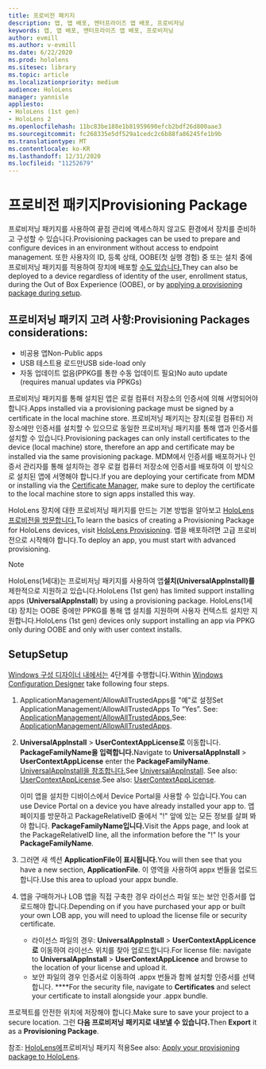 ```yaml
---
title: 프로비전 패키지
description: 앱, 앱 배포, 엔터프라이즈 앱 배포, 프로비저닝
keywords: 앱, 앱 배포, 엔터프라이즈 앱 배포, 프로비저닝
author: evmill
ms.author: v-evmill
ms.date: 6/22/2020
ms.prod: hololens
ms.sitesec: library
ms.topic: article
ms.localizationpriority: medium
audience: HoloLens
manager: yannisle
appliesto:
- HoloLens (1st gen)
- HoloLens 2
ms.openlocfilehash: 11bc83be188e1b81959690efcb2bdf26d800aae3
ms.sourcegitcommit: fc268335e5df529a1cedc2c6b88fa86245fe1b9b
ms.translationtype: MT
ms.contentlocale: ko-KR
ms.lasthandoff: 12/31/2020
ms.locfileid: "11252679"
---
```

# <span data-ttu-id="9d782-104">프로비전 패키지</span><span class="sxs-lookup"><span data-stu-id="9d782-104">Provisioning Package</span></span>

<span data-ttu-id="9d782-105">프로비저닝 패키지를 사용하여 끝점 관리에 액세스하지 않고도 환경에서 장치를 준비하고 구성할 수 있습니다.</span><span class="sxs-lookup"><span data-stu-id="9d782-105">Provisioning packages can be used to prepare and configure devices in an environment without access to endpoint management.</span></span> <span data-ttu-id="9d782-106">또한 사용자의 ID, 등록 상태, OOBE(첫 실행 경험) 중 또는 설치 중에 프로비저닝 패키지를 적용하여 장치에 배포할 [수도 있습니다.](https://docs.microsoft.com/hololens/hololens-provisioning##apply-a-provisioning-package-to-hololens-during-setup)</span><span class="sxs-lookup"><span data-stu-id="9d782-106">They can also be deployed to a device regardless of identity of the user, enrollment status, during the Out of Box Experience (OOBE), or by [applying a provisioning package during setup](https://docs.microsoft.com/hololens/hololens-provisioning##apply-a-provisioning-package-to-hololens-during-setup).</span></span>

## <span data-ttu-id="9d782-107">프로비저닝 패키지 고려 사항:</span><span class="sxs-lookup"><span data-stu-id="9d782-107">Provisioning Packages considerations:</span></span>

* <span data-ttu-id="9d782-108">비공용 앱</span><span class="sxs-lookup"><span data-stu-id="9d782-108">Non-Public apps</span></span>
* <span data-ttu-id="9d782-109">USB 테스트용 로드만</span><span class="sxs-lookup"><span data-stu-id="9d782-109">USB side-load only</span></span>
* <span data-ttu-id="9d782-110">자동 업데이트 없음(PPKG를 통한 수동 업데이트 필요)</span><span class="sxs-lookup"><span data-stu-id="9d782-110">No auto update (requires manual updates via PPKGs)</span></span>

<span data-ttu-id="9d782-111">프로비저닝 패키지를 통해 설치된 앱은 로컬 컴퓨터 저장소의 인증서에 의해 서명되어야 합니다.</span><span class="sxs-lookup"><span data-stu-id="9d782-111">Apps installed via a provisioning package must be signed by a certificate in the local machine store.</span></span> <span data-ttu-id="9d782-112">프로비저닝 패키지는 장치(로컬 컴퓨터) 저장소에만 인증서를 설치할 수 있으므로 동일한 프로비저닝 패키지를 통해 앱과 인증서를 설치할 수 있습니다.</span><span class="sxs-lookup"><span data-stu-id="9d782-112">Provisioning packages can only install certificates to the device (local machine) store, therefore an app and certificate may be installed via the same provisioning package.</span></span> <span data-ttu-id="9d782-113">MDM에서 인증서를 배포하거나 인증서 관리자를 [](certificate-manager.md)통해 설치하는 경우 로컬 컴퓨터 저장소에 인증서를 배포하여 이 방식으로 설치된 앱에 서명해야 합니다.</span><span class="sxs-lookup"><span data-stu-id="9d782-113">If you are deploying your certificate from MDM or installing via the [Certificate Manager](certificate-manager.md), make sure to deploy the certificate to the local machine store to sign apps installed this way.</span></span>

<span data-ttu-id="9d782-114">HoloLens 장치에 대한 프로비저닝 패키지를 만드는 기본 방법을 알아보고 [HoloLens 프로비전을 방문합니다.](https://docs.microsoft.com/hololens/hololens-provisioning)</span><span class="sxs-lookup"><span data-stu-id="9d782-114">To learn the basics of creating a Provisioning Package for HoloLens devices, visit [HoloLens Provisioning](https://docs.microsoft.com/hololens/hololens-provisioning).</span></span> <span data-ttu-id="9d782-115">앱을 배포하려면 고급 프로비전으로 시작해야 합니다.</span><span class="sxs-lookup"><span data-stu-id="9d782-115">To deploy an app, you must start with advanced provisioning.</span></span>

> [!NOTE]
> <span data-ttu-id="9d782-116">HoloLens(1세대)는 프로비저닝 패키지를 사용하여 앱**설치(UniversalAppInstall)를**제한적으로 지원하고 있습니다.</span><span class="sxs-lookup"><span data-stu-id="9d782-116">HoloLens (1st gen) has limited support installing apps (**UniversalAppInstall**) by using a provisioning package.</span></span> <span data-ttu-id="9d782-117">HoloLens(1세대) 장치는 OOBE 중에만 PPKG를 통해 앱 설치를 지원하며 사용자 컨텍스트 설치만 지원합니다.</span><span class="sxs-lookup"><span data-stu-id="9d782-117">HoloLens (1st gen) devices only support installing an app via PPKG only during OOBE and only with user context installs.</span></span>

## <span data-ttu-id="9d782-118">Setup</span><span class="sxs-lookup"><span data-stu-id="9d782-118">Setup</span></span>

<span data-ttu-id="9d782-119">[Windows 구성 디자이너 내에서는](https://www.microsoft.com/store/productId/9NBLGGH4TX22) 4단계를 수행합니다.</span><span class="sxs-lookup"><span data-stu-id="9d782-119">Within [Windows Configuration Designer](https://www.microsoft.com/store/productId/9NBLGGH4TX22) take following four steps.</span></span>

1. <span data-ttu-id="9d782-120">ApplicationManagement/AllowAllTrustedApps를 "예"로 설정</span><span class="sxs-lookup"><span data-stu-id="9d782-120">Set ApplicationManagement/AllowAllTrustedApps To “Yes”.</span></span> <span data-ttu-id="9d782-121">See: [ApplicationManagement/AllowAllTrustedApps.](https://docs.microsoft.com/windows/client-management/mdm/policy-csp-applicationmanagement#applicationmanagement-allowalltrustedapps)</span><span class="sxs-lookup"><span data-stu-id="9d782-121">See: [ApplicationManagement/AllowAllTrustedApps](https://docs.microsoft.com/windows/client-management/mdm/policy-csp-applicationmanagement#applicationmanagement-allowalltrustedapps).</span></span>

2. <span data-ttu-id="9d782-122">**UniversalAppInstall**  >  **UserContextAppLicense로** 이동합니다. **PackageFamilyName을 입력합니다.**</span><span class="sxs-lookup"><span data-stu-id="9d782-122">Navigate to **UniversalAppInstall** > **UserContextAppLicense** enter the **PackageFamilyName**.</span></span> <span data-ttu-id="9d782-123">[UniversalAppInstall을 참조합니다.](https://docs.microsoft.com/windows/configuration/wcd/wcd-universalappinstall)</span><span class="sxs-lookup"><span data-stu-id="9d782-123">See [UniversalAppInstall](https://docs.microsoft.com/windows/configuration/wcd/wcd-universalappinstall).</span></span> <span data-ttu-id="9d782-124">See also: [UserContextAppLicense](https://docs.microsoft.com/windows/configuration/wcd/wcd-universalappinstall#usercontextapplicense).</span><span class="sxs-lookup"><span data-stu-id="9d782-124">See also: [UserContextAppLicense](https://docs.microsoft.com/windows/configuration/wcd/wcd-universalappinstall#usercontextapplicense).</span></span>

   <span data-ttu-id="9d782-125">이미 앱을 설치한 디바이스에서 Device Portal을 사용할 수 있습니다.</span><span class="sxs-lookup"><span data-stu-id="9d782-125">You can use Device Portal on a device you have already installed your app to.</span></span> <span data-ttu-id="9d782-126">앱 페이지를 방문하고 PackageRelativeID 줄에서 "!" 앞에 있는 모든 정보를 살펴 봐야 합니다. **PackageFamilyName입니다.**</span><span class="sxs-lookup"><span data-stu-id="9d782-126">Visit the Apps page, and look at the PackageRelativeID line, all the information before the "!" Is your **PackageFamilyName**.</span></span>

3. <span data-ttu-id="9d782-127">그러면 새 섹션 **ApplicationFile이 표시됩니다.**</span><span class="sxs-lookup"><span data-stu-id="9d782-127">You will then see that you have a new section, **ApplicationFile**.</span></span> <span data-ttu-id="9d782-128">이 영역을 사용하여 appx 번들을 업로드합니다.</span><span class="sxs-lookup"><span data-stu-id="9d782-128">Use this area to upload your appx bundle.</span></span>

4. <span data-ttu-id="9d782-129">앱을 구매하거나 LOB 앱을 직접 구축한 경우 라이선스 파일 또는 보안 인증서를 업로드해야 합니다.</span><span class="sxs-lookup"><span data-stu-id="9d782-129">Depending on if you have purchased your app or built your own LOB app, you will need to upload the license file or security certificate.</span></span>

    - <span data-ttu-id="9d782-130">라이선스 파일의 경우: **UniversalAppInstall**  >  **UserContextAppLicence로** 이동하여 라이선스 위치를 찾아 업로드합니다.</span><span class="sxs-lookup"><span data-stu-id="9d782-130">For license file: navigate to **UniversalAppInstall** > **UserContextAppLicence** and browse to the location of your license and upload it.</span></span>
    - <span data-ttu-id="9d782-131">보안 파일의 경우 인증서로 이동하여 .appx 번들과 함께 설치할 인증서를 선택합니다. \*\*\*\*</span><span class="sxs-lookup"><span data-stu-id="9d782-131">For the security file, navigate to **Certificates** and select your certificate to install alongside your .appx bundle.</span></span>

<span data-ttu-id="9d782-132">프로젝트를 안전한 위치에 저장해야 합니다.</span><span class="sxs-lookup"><span data-stu-id="9d782-132">Make sure to save your project to a secure location.</span></span> <span data-ttu-id="9d782-133">그런 **다음 프로비저닝** **패키지로 내보낼 수 있습니다.**</span><span class="sxs-lookup"><span data-stu-id="9d782-133">Then **Export** it as a **Provisioning Package**.</span></span>  

<span data-ttu-id="9d782-134">참조: [HoloLens에](https://docs.microsoft.com/hololens/hololens-provisioning#apply-a-provisioning-package-to-hololens-during-setup)프로비저닝 패키지 적용</span><span class="sxs-lookup"><span data-stu-id="9d782-134">See also: [Apply your provisioning package to HoloLens](https://docs.microsoft.com/hololens/hololens-provisioning#apply-a-provisioning-package-to-hololens-during-setup).</span></span>
